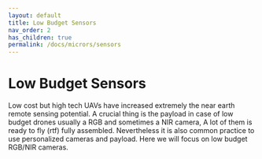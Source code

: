 ```yaml
---
layout: default
title: Low Budget Sensors
nav_order: 2
has_children: true
permalink: /docs/micrors/sensors
---
```

# Low Budget Sensors

Low cost but high tech UAVs have increased extremely the near earth remote sensing potential. A crucial thing is the payload in case of low budget drones usually a RGB and sometimes a NIR camera, A lot of them is ready to fly (rtf) fully assembled. Nevertheless it is also common practice to use personalized cameras and payload. Here we will focus on low budget RGB/NIR cameras.


